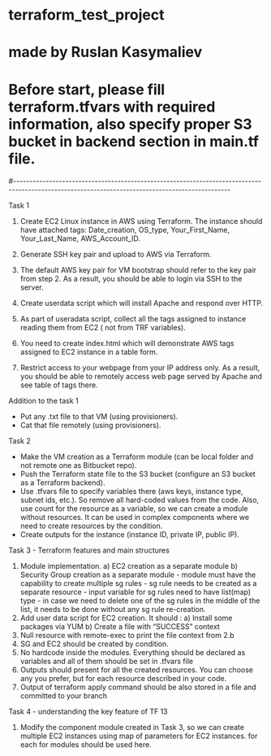 # terraform_test_project
# made by Ruslan Kasymaliev
#
#
# Before start, please fill terraform.tfvars with required information, also specify proper S3 bucket in backend section in main.tf file.
#------------------------------------------------------------------------------------------------------------------------------------------------

Task 1
1. Create EC2 Linux instance in AWS using Terraform. The instance should have attached tags: Date_creation, OS_type, Your_First_Name, Your_Last_Name, AWS_Account_ID.

2. Generate SSH key pair and upload to AWS via Terraform.

3. The default AWS key pair for VM bootstrap should refer to the key pair from step 2. As a result, you should be able to login via SSH to the server.

4. Create userdata script which will install Apache and respond over HTTP.

5. As part of useradata script, collect all the tags assigned to instance reading them from EC2 ( not from TRF variables).

6. You need to create index.html which will demonstrate AWS tags assigned to EC2 instance in a table form.

7. Restrict access to your webpage from your IP address only. As a result, you should be able to remotely access web page served by Apache and see table of tags there.

Addition to the task 1
- Put any .txt file to that VM (using provisioners).
- Cat that file remotely (using provisioners).

Task 2
- Make the VM creation as a Terraform module (can be local folder and not remote one as Bitbucket repo).
- Push the Terraform state file to the S3 bucket (configure an S3 bucket as a Terraform backend).
- Use .tfvars file to specify variables there (aws keys, instance type, subnet ids, etc.). So remove all hard-coded values from the code. Also, use count for the resource as a variable, so we can create a module without resources. It can be used in complex components where we need to create resources by the condition.
- Create outputs for the instance (instance ID, private IP, public IP).

Task 3 - Terraform features and main structures 
1. Module implementation. a) EC2 creation as a separate module b) Security Group creation as a separate module - module must have the capability to create multiple sg rules - sg rule needs to be created as a separate resource - input variable for sg rules need to have list(map) type - in case we need to delete one of the sg rules in the middle of the list, it needs to be done without any sg rule re-creation. 
2. Add user data script for EC2 creation. It should : a) Install some packages via YUM b) Create a file with “SUCCESS” context 
3. Null resource with remote-exec to print the file context from 2.b 
4. SG and EC2 should be created by condition. 
5. No hardcode inside the modules. Everything should be declared as variables and all of them should be set in .tfvars file 
6. Outputs should present for all the created resources. You can choose any you prefer, but for each resource described in your code. 
7. Output of terraform apply command should be also stored in a file and committed to your branch

Task 4 - understanding the key feature of TF 13
1. Modify the component module created in Task 3, so we can create multiple EC2 instances using map of parameters for EC2 instances. for each for modules should be used here.
